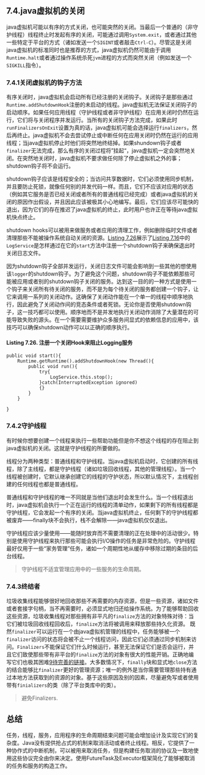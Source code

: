 ## 7.4.java虚拟机的关闭
java虚拟机可能以有序的方式关闭，也可能突然的关闭。当最后一个普通的（非守护线程）线程终止时发起有序的关闭，可能通过调用`System.exit`，或者通过其他一些特定于平台的方式（诸如发送一个`SIGINT`或者敲击`Ctrl-C`）。尽管这是关闭java虚拟机的标准同时也是推荐的方式，java虚拟机仍然可能由于调用`Runtime.halt`或者通过操作系统杀死`jvm`进程的方式而突然关闭（例如发送一个`SIGKILL`指令）。

### 7.4.1关闭虚拟机的钩子方法
有序关闭时，java虚拟机会启动所有已经注册的关闭钩子。关闭钩子是那些通过`Runtime.addShutdownHook`注册的未启动的线程。java虚拟机无法保证关闭钩子的启动顺序。如果任何应用线程（守护线程或者非守护线程）在应用关闭时仍然在运行，它们将与关闭程序并发运行。当所有的关闭钩子方法完成，如果此时`runFinalizersOnExit`设置为真的话，java虚拟机可能会选择运行`finalizers`，然后再终止。java虚拟机不会去尝试停止或中断任何在应用关闭时仍然在运行的应用线程；当java虚拟机停止时他们将突然地终结掉。如果shundown钩子或者`finalizer`无法完成，那么有序的关闭过程将”挂起“，java虚拟机一定会突然地关闭。在突然地关闭时，java虚拟机不要求做任何除了停止虚拟机之外的事；shutdown钩子将不会运行。

shutdown钩子应该是线程安全的；当访问共享数据时，它们必须使用同步机制，并且要防止死锁，就像任何别的并发代码一样。而且，它们不应该对应用的状态（例如其它服务是否已经关闭或者所有的普通线程已经完成）或者java虚拟机的关闭的原因作出假设，并且因此应该被极其小心地编写。最后，它们应该尽可能快的退出，因为它们的存在推迟了java虚拟机的终止，此时用户也许正在等待java虚拟机快点终止。

shutdown hooks可以被用来做服务或者应用的清理工作，例如删除临时文件或者清理那些不能被操作系统自动关闭的资源。[Listing 7.26]()展示了[Listing 7.16]()中的`LogService`是怎样通过在它的`start`方法中注册一个shutdown钩子来确保退出时关闭日志文件。

因为shutdown钩子全部并发运行，关闭日志文件可能会影响到一些其他的想使用该`logger`的shutdown钩子。为了避免这个问题，shutdown钩子不能依赖那些可能被应用或者别的shutdown钩子关闭的服务。达到这一目的的一种方式是使用一个钩子来关闭所有待关闭的服务，而不是为每个待关闭的服务都创建一个钩子，让它来调用一系列的关闭动作。这确保了关闭动作能在一个单一的线程中顺序地执行，因此避免了关闭动作间的竞态条件或者死锁。无论你是否使用shutdown钩子，这一技巧都可以使用。顺序地而不是并发地执行关闭动作消除了大量潜在的可能导致失败的源头。在一个需要需要维护众多服务间显式的依赖信息的应用中，该技巧可以确保shutdown动作可以以正确的顺序执行。

#### Listing 7.26. 注册一个关闭Hook来阻止Logging服务
```
public void start(){
	Runtime.getRuntime().addShutdownHook(new Thread(){
		public void run(){
			try{
				LogService.this.stop();
			}catch(InterruptedException ignored)
			{}
		}
	}

}
```




### 7.4.2守护线程
有时候你想要创建一个线程来执行一些帮助功能但是你不想这个线程的存在阻止到java虚拟机的关闭。这就是守护线程的所要做的。

线程分为两种类型：普通线程和守护线程。当java虚拟机启动时，它创建的所有线程，除了主线程，都是守护线程（诸如垃圾回收线程，其他的管理线程）。当一个线程被创建时，它默认继承创建它的线程的守护状态，所以默认情况下，主线程创建的任何线程也都是普通线程。

普通线程和守护线程的唯一不同就是当他们退出时会发生什么。当一个线程退出时，java虚拟机会执行一个正在运行的线程的清单动作，如果剩下的所有线程都是守护线程，它会发起一个有序的关闭。当java虚拟机终止，任何剩下的守护线程都被废弃——finally块不会执行，栈不会解除——java虚拟机仅仅退出。

守护线程应该少量使用——能随时放弃而不需要清理的正在处理中的活动很少。特别是使用守护线程来执行那些可能会执行I/O操作的任务是非常危险的。守护线程最好仅用于一些“家务管理”任务，诸如一个周期性地从缓存中移除过期的条目的后台线程。
>守护线程不适宜管理应用中的一些服务的生命周期。

### 7.4.3终结者
垃圾收集线程能够很好地回收那些不再需要的内存资源，但是一些资源，诸如文件或者套接字句柄，当不再需要时，必须显式地归还给操作系统。为了能够帮助回收这些资源，垃圾收集线程对那些拥有非平凡的`finalize`方法的对象特殊对待：当它们被垃圾回收线程回收后，`finalize`方法将被调用来释放那些持久化资源。
既然`finalizer`可以运行在一个由java虚拟机管理的线程中，任务能够被一个`finalizer`访问的状态将会被不止一个线程访问，因此它们必须通过同步机制来访问。`Finalizers`不能保证它们什么时候运行，甚至无法保证它们是否会运行，并且它们致使那些带有非平台的`finalize`方法的对象有很大的性能开销。正确地编写它们也极其困难[9待完善的链接]()。大多数情况下，`finally`块和显式地`close`方法的结合能够比`finalizer`更好的管理资源；唯一的例外是当你需要管理那些持有通过本地方法获取到的资源的对象。基于这些原因及别的因素，尽量避免写或者使用带有`finializers`的类（除了平台类库中的类）。
>避免Finalizers.

## 总结
任务，线程，服务，应用程序的生命周期结束问题可能会增加设计及实现它们的复杂度。Java没有提供抢占式的机制来取消活动或者终止线程。相反，它提供了一种协作式的中断机制，可以被用来取消任务，但是构建任务取消的协议及一致地使用这些协议完全由你来决定。使用FutureTask及Executor框架简化了能够被取消的任务和服务的构造工作。


